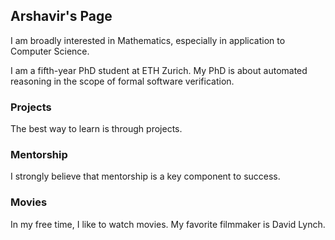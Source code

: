 ## Arshavir's Page

I am broadly interested in Mathematics, especially in application to Computer Science. 

I am a fifth-year PhD student at ETH Zurich. My PhD is about automated reasoning in the scope of formal software verification. 

### Projects

The best way to learn is through projects. 

### Mentorship 

I strongly believe that mentorship is a key component to success. 

### Movies 

In my free time, I like to watch movies. My favorite filmmaker is David Lynch. 
